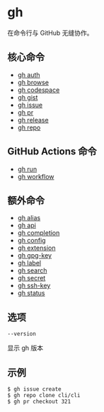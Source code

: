 # gh

在命令行与 GitHub 无缝协作。

## 核心命令

- [gh auth](/gh_auth)
- [gh browse](/gh_browse)
- [gh codespace](/gh_codespace)
- [gh gist](/gh_gist)
- [gh issue](/gh_issue)
- [gh pr](/gh_pr)
- [gh release](/gh_release)
- [gh repo](/gh_repo)

## GitHub Actions 命令

- [gh run](/gh_run)
- [gh workflow](/gh_workflow)

## 额外命令

- [gh alias](/gh_alias)
- [gh api](/gh_api)
- [gh completion](/gh_completion)
- [gh config](/gh_config)
- [gh extension](/gh_extension)
- [gh gpg-key](/gh_gpg-key)
- [gh label](/gh_label)
- [gh search](/gh_search)
- [gh secret](/gh_secret)
- [gh ssh-key](/gh_ssh-key)
- [gh status](/gh_status)

## 选项

`--version`

显示 gh 版本

## 示例

```
$ gh issue create
$ gh repo clone cli/cli
$ gh pr checkout 321
```